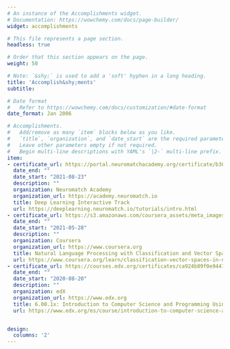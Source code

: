```yaml
---
# An instance of the Accomplishments widget.
# Documentation: https://wowchemy.com/docs/page-builder/
widget: accomplishments

# This file represents a page section.
headless: true

# Order that this section appears on the page.
weight: 50

# Note: `&shy;` is used to add a 'soft' hyphen in a long heading.
title: 'Accomplish&shy;ments'
subtitle:

# Date format
#   Refer to https://wowchemy.com/docs/customization/#date-format
date_format: Jan 2006

# Accomplishments.
#   Add/remove as many `item` blocks below as you like.
#   `title`, `organization`, and `date_start` are the required parameters.
#   Leave other parameters empty if not required.
#   Begin multi-line descriptions with YAML's `|2-` multi-line prefix.
item:
- certificate_url: https://portal.neuromatchacademy.org/certificate/b30cad3c-fbdb-4ab9-a51f-525ba160ed61
  date_end: ""
  date_start: "2021-08-23"
  description: ""
  organization: Neuromatch Academy
  organization_url: https://academy.neuromatch.io
  title: Deep Learning Interactive Track
  url: https://deeplearning.neuromatch.io/tutorials/intro.html
- certificate_url: https://s3.amazonaws.com/coursera_assets/meta_images/generated/CERTIFICATE_LANDING_PAGE/CERTIFICATE_LANDING_PAGE~BGS6HM7TDURF/CERTIFICATE_LANDING_PAGE~BGS6HM7TDURF.jpeg
  date_end: ""
  date_start: "2021-05-28"
  description: ""
  organization: Coursera
  organization_url: https://www.coursera.org
  title: Natural Language Processing with Classification and Vector Spaces - DeepLearning.AI
  url: https://www.coursera.org/learn/classification-vector-spaces-in-nlp
- certificate_url: https://courses.edx.org/certificates/ca924b89f0e94411b2349aa847da2b5a
  date_end: ""
  date_start: "2020-08-20"
  description: ""
  organization: edX
  organization_url: https://www.edx.org
  title: 6.00.1x: Introduction to Computer Science and Programming Using Python
  url: https://www.edx.org/es/course/introduction-to-computer-science-and-programming-7


design:
  columns: '2' 
---
```

